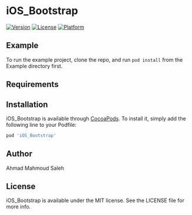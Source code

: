 # iOS_Bootstrap

[![Version](https://img.shields.io/cocoapods/v/iOS_Bootstrap.svg?style=flat)](https://cocoapods.org/pods/iOS_Bootstrap)
[![License](https://img.shields.io/cocoapods/l/iOS_Bootstrap.svg?style=flat)](https://cocoapods.org/pods/iOS_Bootstrap)
[![Platform](https://img.shields.io/cocoapods/p/iOS_Bootstrap.svg?style=flat)](https://cocoapods.org/pods/iOS_Bootstrap)

## Example

To run the example project, clone the repo, and run `pod install` from the Example directory first.

## Requirements

## Installation

iOS_Bootstrap is available through [CocoaPods](https://cocoapods.org). To install
it, simply add the following line to your Podfile:

```ruby
pod 'iOS_Bootstrap'
```

## Author

Ahmad Mahmoud Saleh

## License

iOS_Bootstrap is available under the MIT license. See the LICENSE file for more info.

